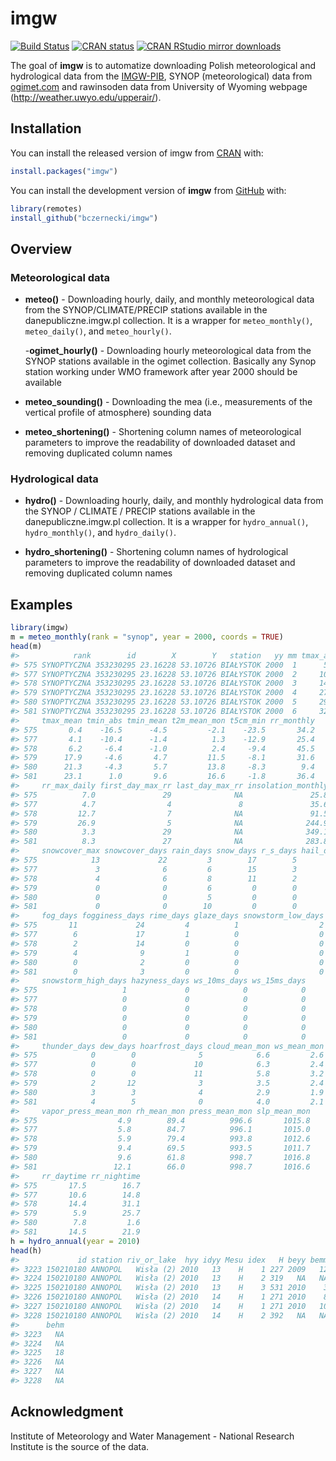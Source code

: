 
<!-- README.md is generated from README.Rmd. Please edit that file -->

# imgw

[![Build
Status](https://travis-ci.org/bczernecki/imgw.png?branch=master)](https://travis-ci.org/bczernecki/imgw)
[![CRAN
status](https://www.r-pkg.org/badges/version/imgw)](https://cran.r-project.org/package=imgw)
[![CRAN RStudio mirror
downloads](http://cranlogs.r-pkg.org/badges/imgw)](https://cran.r-project.org/package=imgw)

The goal of **imgw** is to automatize downloading Polish meteorological
and hydrological data from the
[IMGW-PIB](https://dane.imgw.pl/), SYNOP (meteorological) data from [ogimet.com](http://ogimet.com/index.phtml.en) and rawinsoden data from University of Wyoming webpage (http://weather.uwyo.edu/upperair/).

## Installation

You can install the released version of imgw from [CRAN](https://CRAN.R-project.org) with:

``` r
install.packages("imgw")
```

You can install the development version of **imgw** from
[GitHub](https://github.com/bczernecki/imgw) with:

``` r
library(remotes)
install_github("bczernecki/imgw")
```

## Overview

### Meteorological data

  - **meteo()** - Downloading hourly, daily, and monthly meteorological
    data from the SYNOP/CLIMATE/PRECIP stations available in the
    danepubliczne.imgw.pl collection. It is a wrapper for
    `meteo_monthly()`, `meteo_daily()`, and `meteo_hourly()`.
    
    -**ogimet_hourly()** - Downloading hourly meteorological
    data from the SYNOP stations available in the
    ogimet collection. Basically any Synop station working under WMO framework after year 2000 should be available

  - **meteo\_sounding()** - Downloading the mea (i.e., measurements of
    the vertical profile of atmosphere) sounding data

  - **meteo\_shortening()** - Shortening column names of meteorological
    parameters to improve the readability of downloaded dataset and
    removing duplicated column names

### Hydrological data

  - **hydro()** - Downloading hourly, daily, and monthly hydrological
    data from the SYNOP / CLIMATE / PRECIP stations available in the
    danepubliczne.imgw.pl collection. It is a wrapper for
    `hydro_annual()`, `hydro_monthly()`, and `hydro_daily()`.

  - **hydro\_shortening()** - Shortening column names of hydrological
    parameters to improve the readability of downloaded dataset and
    removing duplicated column names

## Examples

``` r
library(imgw)
m = meteo_monthly(rank = "synop", year = 2000, coords = TRUE)
head(m)
#>            rank        id        X        Y   station   yy mm tmax_abs
#> 575 SYNOPTYCZNA 353230295 23.16228 53.10726 BIAŁYSTOK 2000  1      5.3
#> 577 SYNOPTYCZNA 353230295 23.16228 53.10726 BIAŁYSTOK 2000  2     10.6
#> 578 SYNOPTYCZNA 353230295 23.16228 53.10726 BIAŁYSTOK 2000  3     14.8
#> 579 SYNOPTYCZNA 353230295 23.16228 53.10726 BIAŁYSTOK 2000  4     27.8
#> 580 SYNOPTYCZNA 353230295 23.16228 53.10726 BIAŁYSTOK 2000  5     29.3
#> 581 SYNOPTYCZNA 353230295 23.16228 53.10726 BIAŁYSTOK 2000  6     32.6
#>     tmax_mean tmin_abs tmin_mean t2m_mean_mon t5cm_min rr_monthly
#> 575       0.4    -16.5      -4.5         -2.1    -23.5       34.2
#> 577       4.1    -10.4      -1.4          1.3    -12.9       25.4
#> 578       6.2     -6.4      -1.0          2.4     -9.4       45.5
#> 579      17.9     -4.6       4.7         11.5     -8.1       31.6
#> 580      21.3     -4.3       5.7         13.8     -8.3        9.4
#> 581      23.1      1.0       9.6         16.6     -1.8       36.4
#>     rr_max_daily first_day_max_rr last_day_max_rr insolation_monthly
#> 575          7.0               29              NA               25.8
#> 577          4.7                4               8               35.6
#> 578         12.7                7              NA               91.5
#> 579         26.9                5              NA              244.9
#> 580          3.3               29              NA              349.1
#> 581          8.3               27              NA              283.8
#>     snowcover_max snowcover_days rain_days snow_days r_s_days hail_days
#> 575            13             22         3        17        5         0
#> 577             3              6         6        15        3         0
#> 578             4              6         8        11        2         0
#> 579             0              0         6         0        0         1
#> 580             0              0         5         0        0         0
#> 581             0              0        10         0        0         1
#>     fog_days fogginess_days rime_days glaze_days snowstorm_low_days
#> 575       11             24         4          1                  2
#> 577        6             17         1          0                  0
#> 578        2             14         0          0                  0
#> 579        4              9         1          0                  0
#> 580        0              2         0          0                  0
#> 581        0              3         0          0                  0
#>     snowstorm_high_days hazyness_days ws_10ms_days ws_15ms_days
#> 575                   1             0            0            0
#> 577                   0             0            0            0
#> 578                   0             0            0            0
#> 579                   0             0            0            0
#> 580                   0             0            0            0
#> 581                   0             0            0            0
#>     thunder_days dew_days hoarfrost_days cloud_mean_mon ws_mean_mon
#> 575            0        0              5            6.6         2.6
#> 577            0        0             10            6.3         2.4
#> 578            0        0             11            5.8         3.2
#> 579            2       12              3            3.5         2.4
#> 580            3        3              4            2.9         1.9
#> 581            4        5              0            4.0         2.1
#>     vapor_press_mean_mon rh_mean_mon press_mean_mon slp_mean_mon
#> 575                  4.9        89.4          996.6       1015.8
#> 577                  5.8        84.7          996.1       1015.0
#> 578                  5.9        79.4          993.8       1012.6
#> 579                  9.4        69.5          993.5       1011.7
#> 580                  9.6        61.8          998.7       1016.8
#> 581                 12.1        66.0          998.7       1016.6
#>     rr_daytime rr_nightime
#> 575       17.5        16.7
#> 577       10.6        14.8
#> 578       14.4        31.1
#> 579        5.9        25.7
#> 580        7.8         1.6
#> 581       14.5        21.9
h = hydro_annual(year = 2010)
head(h)
#>             id station riv_or_lake  hyy idyy Mesu idex   H beyy bemm bedd
#> 3223 150210180 ANNOPOL   Wisła (2) 2010   13    H    1 227 2009   12   19
#> 3224 150210180 ANNOPOL   Wisła (2) 2010   13    H    2 319   NA   NA   NA
#> 3225 150210180 ANNOPOL   Wisła (2) 2010   13    H    3 531 2010    3    3
#> 3226 150210180 ANNOPOL   Wisła (2) 2010   14    H    1 271 2010    8   29
#> 3227 150210180 ANNOPOL   Wisła (2) 2010   14    H    1 271 2010   10   27
#> 3228 150210180 ANNOPOL   Wisła (2) 2010   14    H    2 392   NA   NA   NA
#>      behm
#> 3223   NA
#> 3224   NA
#> 3225   18
#> 3226   NA
#> 3227   NA
#> 3228   NA
```

## Acknowledgment

Institute of Meteorology and Water Management - National Research
Institute is the source of the data.
